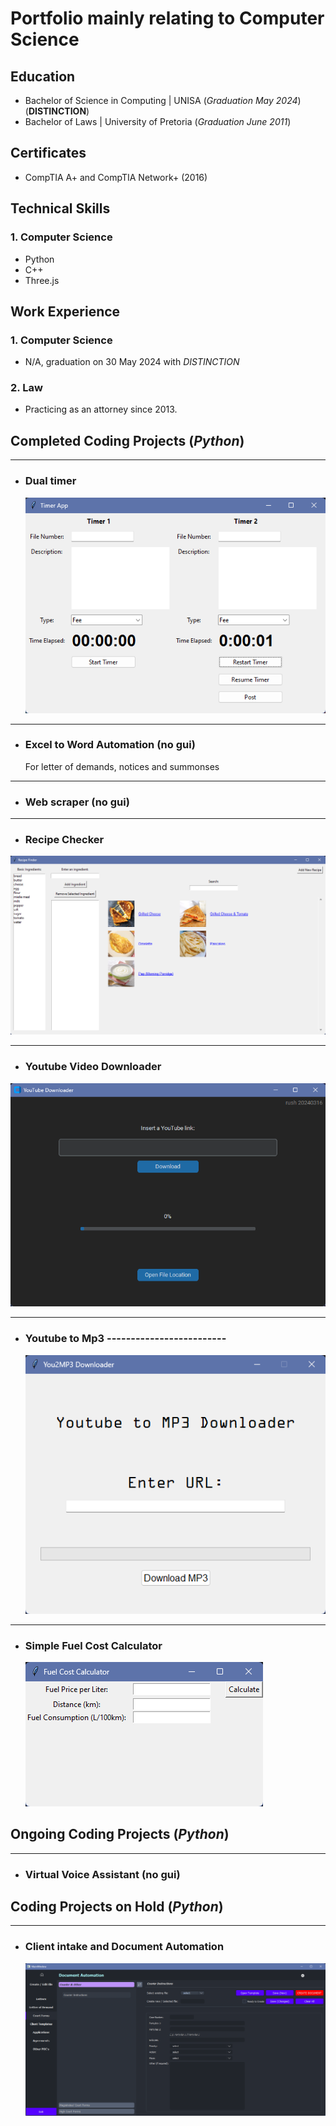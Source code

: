 # Portfolio mainly relating to Computer Science

## Education
- Bachelor of Science in Computing | UNISA (_Graduation May 2024_)(**DISTINCTION**)
- Bachelor of Laws | University of Pretoria (_Graduation June 2011_)

## Certificates 
- CompTIA A+ and CompTIA Network+ (2016)

## Technical Skills
### 1. Computer Science
- Python
- C++
- Three.js

## Work Experience 
### 1. Computer Science
- N/A, graduation on 30 May 2024 with _DISTINCTION_

### 2. Law
- Practicing as an attorney since 2013.

## Completed Coding Projects (_Python_)
____
- ### Dual timer

  ![1](/img/screenshot.100.png)

____

- ### Excel to Word Automation  (no gui)
  For letter of demands, notices and summonses

____
- ### Web scraper (no gui)

____
- ### Recipe Checker

![1](/img/screenshot.109.png)
____
- ### Youtube Video Downloader

![1](/img/screenshot.99.png)

____
- ### Youtube to Mp3 -------------------------

  ![1](/img/screenshot.110.png)

____
- ### Simple Fuel Cost Calculator

  ![1](/img/screenshot.108.png)

## Ongoing Coding Projects (_Python_)

____
- ### Virtual Voice Assistant (no gui)

## Coding Projects on Hold (_Python_)

____
- ### Client intake and Document Automation

  ![1](/img/screenshot.111.png)
